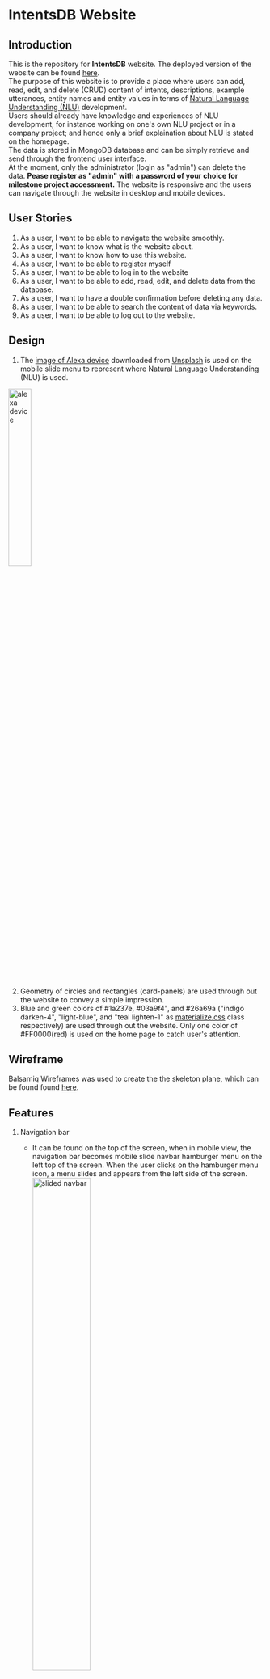 # **IntentsDB Website**

## Introduction
This is the repository for **IntentsDB** website.
The deployed version of the website can be found [here](https://milestone3-lily.herokuapp.com/).<br/>
The purpose of this website is to provide a place where users can add, read, edit, and delete (CRUD) content of intents, 
descriptions, example utterances, entity names and entity values in terms of 
[Natural Language Understanding (NLU)](https://en.wikipedia.org/wiki/Natural-language_understanding) development.<br/>
Users should already have knowledge and experiences of NLU development, 
for instance working on one's own NLU project or in a company project; 
and hence only a brief explaination about NLU is stated on the homepage.</br>
The data is stored in MongoDB database and can be simply retrieve and send through the frontend user interface.<br/>
At the moment, only the administrator (login as "admin") can delete the data. <strong>Pease register as "admin" with a password of your choice for milestone project accessment.</strong>
The website is responsive and the users can navigate through the website in desktop and mobile devices.

## User Stories
1. As a user, I want to be able to navigate the website smoothly.
2. As a user, I want to know what is the website about.
3. As a user, I want to know how to use this website.
4. As a user, I want to be able to register myself
5. As a user, I want to be able to log in to the website
6. As a user, I want to be able to add, read, edit, and delete data from the database.
7. As a user, I want to have a double confirmation before deleting any data.
8. As a user, I want to be able to search the content of data via keywords.
9. As a user, I want to be able to log out to the website.

## Design
1. The [image of Alexa device](https://unsplash.com/photos/39MVKfRm3TA) downloaded from [Unsplash](https://unsplash.com/) is used on the mobile slide menu to represent where Natural Language Understanding (NLU) is used.</br>
<img src="static/images/alexa.jpg" alt="alexa device" width=30% height="30%">

2. Geometry of circles and rectangles (card-panels) are used through out the website to convey a simple impression.
3. Blue and green colors of #1a237e, #03a9f4", and #26a69a ("indigo darken-4", "light-blue", and "teal lighten-1" as [materialize.css](https://materializecss.com/color.html) class respectively) are used through out the website. Only one color of #FF0000(red) is used on the home page to catch user's attention.


## Wireframe
Balsamiq Wireframes was used to create the the skeleton plane, which can be found found [here](wireframe.md).

## Features
1. Navigation bar
    - It can be found on the top of the screen, when in mobile view, the navigation bar becomes mobile slide navbar hamburger menu on the left top of the screen. When the user clicks on the hamburger menu icon, a menu slides and appears from the left side of the screen.</br>
    <img src="readme-images/mobile-slide-navbar.jpg" alt="slided navbar" width=50% height="50%"></br>

    - Before login, users can only see "Home" and "Log In" on the navigation bar.
    - After login, users can then see "Home", "Intents", "Addintents", and "Logout" options once login.
    - The logo "IntentsDB" functions as the homepage anchor as well.

2. Login
    - Users can log in by clicking on "Log In" either in the navbar or on the footer.
    - After login, the page is directed to the home page with a flash messages of "Hello, {username}!". The place holder {username} is filled with the valid value of username found in MongoDB. 
    - If the user has a wrong username or password, a flash message appears to remind the user.

3. Register
     - If a new user wishes to register an account, one can click on "REGISTER". A register form appers on the right bottom corner.</br>
    
        <img src="readme-images/register-button.jpg" alt="reigister button" width=50% height="50%">
        <img src="readme-images/register-form.jpg" alt="reigister form" width=50% height="50%">
    

    - If the user already has an account, a flash messages of "already registered" appears to remind the user to log in.
    - After register, the page is directed to the home page with a flash messages of "you are now registered".


3. Intents
    - Users can see a list of intents that were saved previously.
    - Users can keywords search the data by typing any keywords without minimal length in the search input field and click on the "SEARCH" button.
    - Users can reset the entered keywords by clicking on the "RESET" button.</br>
    <img src="readme-images/keyword-search.jpg" alt="keyword search" width=50% height="50%"></br>
    
    - If a keyword is not found, a flash message of "no result" is shown on the top of the screen. Click on "RESET" to go back to the "Intents" page.</br>
    <img src="readme-images/no-result.jpg" alt="no result" width=50% height="50%"></br>

    - When user click on the intent name, a card panel pops out to show the details of the data, including description, example, entity name and entity value.
    
        <img src="readme-images/intent-name.jpg" alt="intent name" width=50% height="50%">
        <img src="readme-images/intent-panel.jpg" alt="intent content" width=50% height="50%">
    
    - As users, you can edit the intent by clicking "EDIT" button. However, the "DELETE" button is deactivated.</br>
    <img src="readme-images/user-delete.jpg" alt="delete button for non-admin users" width=50% height="50%"></br>
    
    - As "admin", you can edit the intent by clicking "EDIT" button and delete the intent by click on the "DELETE" button.</br>
    <img src="readme-images/admin-delete.jpg" alt="delete button for admin" width=50% height="50%"></br>
    
    - A window will pop out once clicking on the "DELETE" button to ask for confirmation of deleting the specific intent. Admin can either select "NO" or "DELETE".</br>
    <img src="readme-images/confirmation-delete.jpg" alt="confirmation before deleting" width=50% height="50%"></br>
    
    - After deletion, the page is directed to the "Intents" page with a list of intents except for the one which is just removed.

4. EditIntents
    - Users can edit intents on "EditIntents" with 
        - a mandatory intent name
        - a mandatory description
        - five mandatory example utterances
        - optional entity name
        - optional entity values
    - After submitting the edited data by clicking "DONE", the page stays on "AddIntents" page for the user to double check the result.
    - A flash message "intent updated" is shown on the same page once the intent is successfully updated.
    - If the users is satisfied with the edition, click on "INTENTS" to go back to the "Intents" page, where the edition is also modified in the list of intents.

5. AddIntents
    - In AddIntents page, a user can each time add
        - a mandatory new intent, which requires minimum five characters to maximum thirty-five characters. 
        - a mandatory description.
        - ten example utterances, in which five are mandatory.
        - three entity names, which are not mandatory.
        - ten entity values, which are not mandatory.
    - Each value in the input fileds is sent and stored to MongoDB database. 
    - After submit by clicking "SUBMIT" button, the page is directed to "Intents" page, where a user can see the updated list of intents, including the one that was just added to the database.
    - A flash message "intent added" is shown on the "Intents" page once the intent is successfully added.
6. LogOut
    - Users can logout anytime by clicking on "Log Out" either in the navbar or on the footer.
    - Users are directed to the homepage with a flash message "logged out" once logged one out.

7. Page Not found
    - Page-not-found page is directed when a user is searching for a non-exisiting landing page. </br>
    <img src="readme-images/page-not-found.jpg" alt="page not found" width=50% height="50%"></br>

    - Users can click on "GO HOME" button to be directed back to the home page.

## Development Tools
### Languages
1. Frontend languages are used through out the website.
    - HTML
    - CSS
    - jQuery is used in
        - sidenav
        - fadeOut
        - fadeIn
        - collapsible
        - modal
        - tapTarget
        - floatingActionButton
     
2. Backend langugage is used through out the website.
    - Python is used in
        - setting up the application environment
        - importing python libraries and framework
        - connecting to MongoDB database
        - creating landing pages
        - creating different functions
            - home function
            - login function
            - register function
            - logout function
            - intents function
            - search function
            - add_intent function
            - edit_intent function
            - delete_intent function
            - page_not_found function

### Libraries
1. [Materialize](https://materializecss.com/): Materialize classes and icons are widely used, especially the grid classes to make responsive website.
2. [jQuery](https://jquery.com/): it is used to allow the users to have interactive experiences. 
3. [Python](https://www.python.org/) libraries and framework of
    - [Flask](https://flask.palletsprojects.com/en/1.1.x/) web framwork
    - [Flask-PyMongo](https://flask-pymongo.readthedocs.io/en/latest/) to add methods to MongoDB Collection
    - [bson.objectid](https://pymongo.readthedocs.io/en/stable/api/bson/index.html) to identify IDs in MongoDB
    - [werkzeug.security](https://werkzeug.palletsprojects.com/en/1.0.x/utils/) to use generate_password_hash and check_password_hash

### Other
1. [Balsamiq Wireframes](https://balsamiq.com/) is used to design the wireframe of the website.
2. [Unsplash](https://unsplash.com/) is used to download an [image of Alexa device](https://unsplash.com/photos/39MVKfRm3TA).
3. [RandomKeygen](https://randomkeygen.com/) is used to generate a random secret key.
4. [GitHub](https://github.com/) is used to store the codes.
5. [Gitpod](https://gitpod.io/workspaces/) is used to write, add, commit, and push the codes to the GitHub repository by using git commands. The temporary preview browswer of the website is also used here.
6. [MongoDB](https://www.mongodb.com/) is used to store the data where the methods of "GET" and "POST" on the frontend user interface can connect to.
7. [Heroku](https://dashboard.heroku.com/) is used to connect to GitHub repository and deploy the website automatically.

## Testing
Testing details can be found [here](testing.md).

## Database
1. Log into MongoDB, click on "Create Database".
2. Enter database name and collection name.
<img src="readme-images/create-database.jpg" alt="create database" width=30% height="30%">

3. Enter the collection and click on "INSERT DOCUMENT" to insert the initial data.
4. To connect the web application, click on "CONNECT" inside "SANDBOX".
<img src="readme-images/sandbox-connect.jpg" alt="connect sandbox" width=30% height="30%">

5. Click on "Connect your application".</br>
<img src="readme-images/connect-application.jpg" alt="connect your application" width=50% height="50%">

6. Select DRIVER and VERSION.
7. Replace the password placeholder in the connection string and copy to the environment file.</br>
   mongodb+srv://lilychuang78:<password>@myfirstcluster.oqsvj.mongodb.net/myFirstDatabase?retryWrites=true&w=majority

## Deployment
1. Log into Heroku, click on the created app called "milestone3-lily".
2. Go to the "Setting" tab.</br>
<img src="readme-images/heroku-setting.jpg" alt="Heroku setting tab" width=50% height="50%"></br>

3. Go to "Config Vars", click on "Reveal Config Vars".</br>
<img src="readme-images/heroku-reveal-config.jpg" alt="Heroku reveal config" width=50% height="50%"></br>

4. Enter the respective key and values from env.py in the fileds.</br>
<img src="readme-images/heroku-config.jpg" alt="Heroku config" width=50% height="50%"></br>

5. Go to "Deploy" tab and select "GitHub" in "Deployment method".</br>
<img src="readme-images/heroku-connect-github.jpg" alt="Heroku connect to GitHub" width=50% height="50%"></br>

6. In "Manual deploy", select the branch to deploy and click on "Deploy Branch".</br>
<img src="readme-images/heroku-deploy.jpg" alt="Heroku deploy" width=50% height="50%"></br>

7. After successfully deployed, one is able to receive the message of "Your app was successfully deployed". Click on "View" to see the deployed website.</br>
<img src="readme-images/heroku-deploy-success.jpg" alt="Heroku deployed successfully" width=50% height="50%"></br>


## Credit
1. The inspiration and the functions of this project are learned from the lesson of [Mini Project | Putting It All Together](https://learn.codeinstitute.net/courses/course-v1:CodeInstitute+DCP101+2017_T3/courseware/9e2f12f5584e48acb3c29e9b0d7cc4fe/054c3813e82e4195b5a4d8cd8a99ebaa/) taught by [Code Institue](https://codeinstitute.net/).
2. The codes of [navbar](https://materializecss.com/navbar.html), [mobile navbar](https://materializecss.com/navbar.html), [collapsible](https://materializecss.com/collapsible.html), [model](https://materializecss.com/modals.html), and [tab target](https://materializecss.com/feature-discovery.html) are taken from [Materialize](https://materializecss.com/) and modified according to the specific case.
2. The [image of Alexa device](https://unsplash.com/photos/39MVKfRm3TA) is taken by Andres Urena.
3. I also want to thank Code Institute online tutors and my mentor Spencer for the technical help and ideas.
